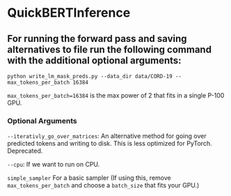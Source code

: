 # QuickBERTInference

## For running the forward pass and saving alternatives to file run the following command with the additional optional arguments:
```
python write_lm_mask_preds.py --data_dir data/CORD-19 --max_tokens_per_batch 16384
```

`max_tokens_per_batch=16384` is the max power of 2 that fits in a single P-100 GPU.

### Optional Arguments

`--iterativly_go_over_matrices`: An alternative method for going over predicted tokens and writing to disk. This is less optimized for PyTorch. Deprecated.

`--cpu`: If we want to run on CPU.

`simple_sampler` For a basic sampler (If using this, remove `max_tokens_per_batch` and choose a `batch_size` that fits your GPU.)